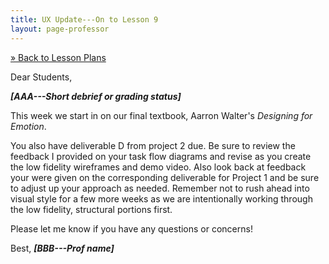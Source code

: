 ```yaml
---
title: UX Update---On to Lesson 9
layout: page-professor
---
```

[&raquo; Back to Lesson Plans](/lesson-plans/)

Dear Students,

***[AAA---Short debrief or grading status]***

This week we start in on our final textbook, Aarron Walter's _Designing for Emotion_.

You also have deliverable D from project 2 due. Be sure to review the feedback I provided on your task flow diagrams and revise as you create the low fidelity wireframes and demo video. Also look back at feedback your were given on the corresponding deliverable for Project 1 and be sure to adjust up your approach as needed. Remember not to rush ahead into visual style for a few more weeks as we are intentionally working through the low fidelity, structural portions first.

Please let me know if you have any questions or concerns!

Best,
***[BBB---Prof name]***
